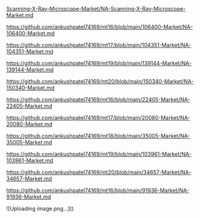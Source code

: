 <p><a href="Scanning-X-Ray-Microscope-Market/NA-Scanning-X-Ray-Microscope-Market.md">Scanning-X-Ray-Microscope-Market/NA-Scanning-X-Ray-Microscope-Market.md</a></p><p><a href="https://github.com/ankushpatel74169/mt16/blob/main/106400-Market/NA-106400-Market.md">https://github.com/ankushpatel74169/mt16/blob/main/106400-Market/NA-106400-Market.md</a></p><p><a href="https://github.com/ankushpatel74169/mt17/blob/main/104351-Market/NA-104351-Market.md">https://github.com/ankushpatel74169/mt17/blob/main/104351-Market/NA-104351-Market.md</a></p><p><a href="https://github.com/ankushpatel74169/mt19/blob/main/139144-Market/NA-139144-Market.md">https://github.com/ankushpatel74169/mt19/blob/main/139144-Market/NA-139144-Market.md</a></p><p><a href="https://github.com/ankushpatel74169/mt20/blob/main/150340-Market/NA-150340-Market.md">https://github.com/ankushpatel74169/mt20/blob/main/150340-Market/NA-150340-Market.md</a></p><p><a href="https://github.com/ankushpatel74169/mt16/blob/main/22405-Market/NA-22405-Market.md">https://github.com/ankushpatel74169/mt16/blob/main/22405-Market/NA-22405-Market.md</a></p><p><a href="https://github.com/ankushpatel74169/mt17/blob/main/20080-Market/NA-20080-Market.md">https://github.com/ankushpatel74169/mt17/blob/main/20080-Market/NA-20080-Market.md</a></p><p><a href="https://github.com/ankushpatel74169/mt18/blob/main/35005-Market/NA-35005-Market.md">https://github.com/ankushpatel74169/mt18/blob/main/35005-Market/NA-35005-Market.md</a></p><p><a href="https://github.com/ankushpatel74169/mt19/blob/main/103961-Market/NA-103961-Market.md">https://github.com/ankushpatel74169/mt19/blob/main/103961-Market/NA-103961-Market.md</a></p><p><a href="https://github.com/ankushpatel74169/mt20/blob/main/34657-Market/NA-34657-Market.md">https://github.com/ankushpatel74169/mt20/blob/main/34657-Market/NA-34657-Market.md</a></p><p><a href="https://github.com/ankushpatel74169/mt16/blob/main/91936-Market/NA-91936-Market.md">https://github.com/ankushpatel74169/mt16/blob/main/91936-Market/NA-91936-Market.md</a></p>
![Uploading image.png…]()
